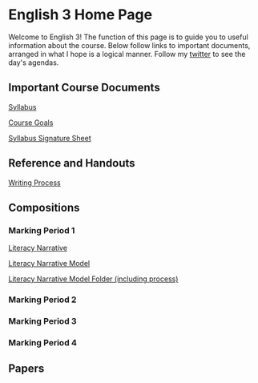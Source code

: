 # English 3 Home Page

Welcome to English 3!
The function of this page is to guide you to useful information about the course.
Below follow links to important documents, arranged in what I hope is a logical manner.
Follow my [twitter](https://twitter.com/richard.cuminale) to see the day's agendas.

## Important Course Documents

[Syllabus](https://github.com/rwcuminale/English-3/blob/master/01-CourseLogistics/E3-Syllabus.pdf)

[Course Goals](https://github.com/rwcuminale/English-3/blob/master/01-CourseLogistics/E3-CourseGoals.pdf)

[Syllabus Signature Sheet](https://github.com/rwcuminale/English-3/blob/master/01-CourseLogistics/SyllabusSignaturePrintout.pdf)

## Reference and Handouts

[Writing Process]()

## Compositions

### Marking Period 1

[Literacy Narrative](https://github.com/rwcuminale/English-3/blob/master/Unit-1-WritingProcess/Paper-1-LiteracyNarrative.docx)

[Literacy Narrative Model](https://github.com/rwcuminale/English-3/blob/master/Unit-1-WritingProcess/LiteracyNarrativeModel/wp-paper-m.pdf)

[Literacy Narrative Model Folder (including process)](https://github.com/rwcuminale/English-3/tree/master/Unit-1-WritingProcess/LiteracyNarrativeModel)

### Marking Period 2

### Marking Period 3

### Marking Period 4

## Papers
